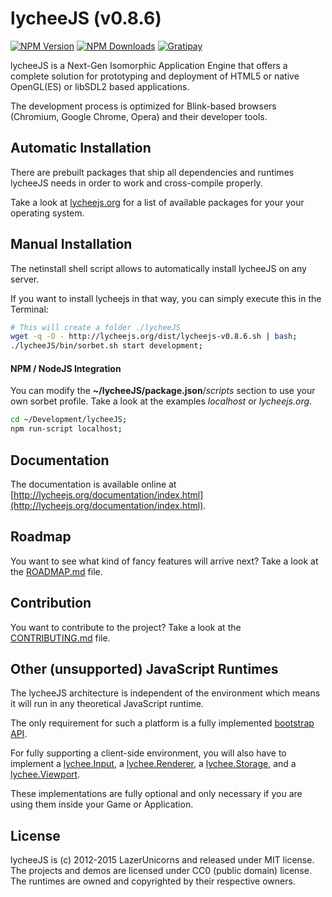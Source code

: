 
# lycheeJS (v0.8.6)

[![NPM Version][npm-image]][npm-url]
[![NPM Downloads][downloads-image]][downloads-url]
[![Gratipay][gratipay-image]][gratipay-url]

[npm-image]: https://img.shields.io/npm/v/lycheejs.svg
[npm-url]: https://npmjs.org/package/lycheejs

[downloads-image]: https://img.shields.io/npm/dm/lycheejs.svg
[downloads-url]: https://npmjs.org/package/lycheejs

[gratipay-image]: https://img.shields.io/gratipay/martensms.svg
[gratipay-url]: https://gratipay.com/martensms/


lycheeJS is a Next-Gen Isomorphic Application Engine that
offers a complete solution for prototyping and deployment
of HTML5 or native OpenGL(ES) or libSDL2 based applications.

The development process is optimized for Blink-based browsers
(Chromium, Google Chrome, Opera) and their developer tools.


## Automatic Installation

There are prebuilt packages that ship all dependencies and
runtimes lycheeJS needs in order to work and cross-compile
properly.

Take a look at [lycheejs.org](http://lycheejs.org) for a list
of available packages for your your operating system.


## Manual Installation

The netinstall shell script allows to automatically install
lycheeJS on any server.

If you want to install lycheejs in that way, you can simply
execute this in the Terminal:

```bash
# This will create a folder ./lycheeJS
wget -q -O - http://lycheejs.org/dist/lycheejs-v0.8.6.sh | bash;
./lycheeJS/bin/sorbet.sh start development;
```


#### NPM / NodeJS Integration

You can modify the **~/lycheeJS/package.json**/*scripts* section to
use your own sorbet profile. Take a look at the examples *localhost*
or *lycheejs.org*.

```bash
cd ~/Development/lycheeJS;
npm run-script localhost;
```


## Documentation

The documentation is available online at
[http://lycheejs.org/documentation/index.html](http://lycheejs.org/documentation/index.html).


## Roadmap

You want to see what kind of fancy features will arrive next?
Take a look at the [ROADMAP.md](ROADMAP.md) file.


## Contribution

You want to contribute to the project?
Take a look at the [CONTRIBUTING.md](CONTRIBUTING.md) file.


## Other (unsupported) JavaScript Runtimes

The lycheeJS architecture is independent of the environment which
means it will run in any theoretical JavaScript runtime.

The only requirement for such a platform is a fully implemented
[bootstrap API](http://lycheejs.org/documentation/bootstrap.html).

For fully supporting a client-side environment, you will also have to implement
a [lychee.Input](http://lycheejs.org/documentation/lychee-Input.html),
a [lychee.Renderer](http://lycheejs.org/documentation/lychee-Renderer.html),
a [lychee.Storage](http://lycheejs.org/documentation/lychee-Storage.html),
and a [lychee.Viewport](http://lycheejs.org/documentation/lychee-Viewport.html).

These implementations are fully optional and only necessary if you are using
them inside your Game or Application.


## License

lycheeJS is (c) 2012-2015 LazerUnicorns and released under MIT license.
The projects and demos are licensed under CC0 (public domain) license.
The runtimes are owned and copyrighted by their respective owners.


